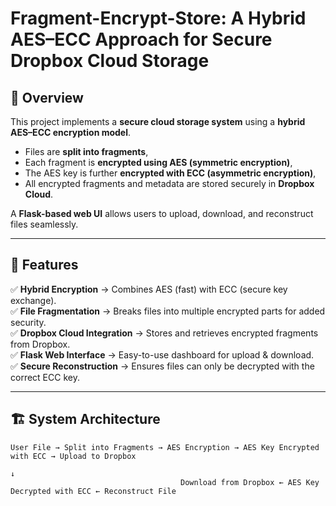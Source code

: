 # Fragment-Encrypt-Store: A Hybrid AES–ECC Approach for Secure Dropbox Cloud Storage  

## 📌 Overview  
This project implements a **secure cloud storage system** using a **hybrid AES–ECC encryption model**.  
- Files are **split into fragments**,  
- Each fragment is **encrypted using AES (symmetric encryption)**,  
- The AES key is further **encrypted with ECC (asymmetric encryption)**,  
- All encrypted fragments and metadata are stored securely in **Dropbox Cloud**.  

A **Flask-based web UI** allows users to upload, download, and reconstruct files seamlessly.  

---

## 🚀 Features  
✅ **Hybrid Encryption** → Combines AES (fast) with ECC (secure key exchange).  
✅ **File Fragmentation** → Breaks files into multiple encrypted parts for added security.  
✅ **Dropbox Cloud Integration** → Stores and retrieves encrypted fragments from Dropbox.  
✅ **Flask Web Interface** → Easy-to-use dashboard for upload & download.  
✅ **Secure Reconstruction** → Ensures files can only be decrypted with the correct ECC key.  

---

## 🏗️ System Architecture  

```plaintext
User File → Split into Fragments → AES Encryption → AES Key Encrypted with ECC → Upload to Dropbox  
                                                                                  ↓  
                                      Download from Dropbox ← AES Key Decrypted with ECC ← Reconstruct File
